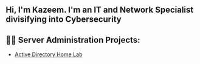 ## Hi, I'm Kazeem. I'm an IT and Network Specialist divisifying into Cybersecurity 

<h2>👨‍💻 Server Administration Projects:</h2>

  - [Active Directory Home Lab](https://github.com/Kazeemilori/ActiveDirectoryHomeLab)
